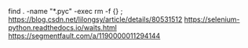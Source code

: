 find . -name "*.pyc" -exec rm -f {} \;
https://blog.csdn.net/lilongsy/article/details/80531512
https://selenium-python.readthedocs.io/waits.html
https://segmentfault.com/a/1190000011294144